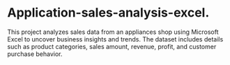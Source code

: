 # Application-sales-analysis-excel.
This project analyzes sales data from an appliances shop using Microsoft Excel to uncover business insights and trends. The dataset includes details such as product categories, sales amount, revenue, profit, and customer purchase behavior.
